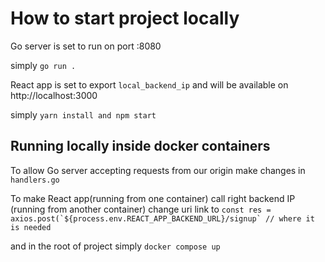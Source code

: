 # How to start project locally

Go server is set to run on port :8080

simply `go run .`

React app is set to export `local_backend_ip` and will be available on http://localhost:3000

simply `yarn install and npm start`

## Running locally inside docker containers

To allow Go server accepting requests from our origin make changes in `handlers.go`

To make React app(running from one container) call right backend IP (running from another container) change uri link to
`` const res = axios.post(`${process.env.REACT_APP_BACKEND_URL}/signup` // where it is needed ``

and in the root of project
simply `docker compose up`
